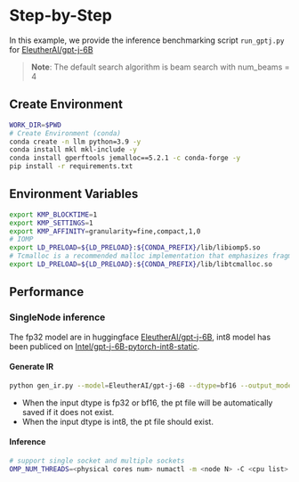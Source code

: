 Step-by-Step
=========

In this example, we provide the inference benchmarking script `run_gptj.py` for [EleutherAI/gpt-j-6B](https://huggingface.co/EleutherAI/gpt-j-6B)

>**Note**: The default search algorithm is beam search with num_beams = 4

## Create Environment
```bash
WORK_DIR=$PWD
# Create Environment (conda)
conda create -n llm python=3.9 -y
conda install mkl mkl-include -y
conda install gperftools jemalloc==5.2.1 -c conda-forge -y
pip install -r requirements.txt
```

## Environment Variables
```bash
export KMP_BLOCKTIME=1
export KMP_SETTINGS=1
export KMP_AFFINITY=granularity=fine,compact,1,0
# IOMP
export LD_PRELOAD=${LD_PRELOAD}:${CONDA_PREFIX}/lib/libiomp5.so
# Tcmalloc is a recommended malloc implementation that emphasizes fragmentation avoidance and scalable concurrency support.
export LD_PRELOAD=${LD_PRELOAD}:${CONDA_PREFIX}/lib/libtcmalloc.so
```
## Performance
### SingleNode inference
The fp32 model are in huggingface [EleutherAI/gpt-j-6B](https://huggingface.co/EleutherAI/gpt-j-6B), int8 model has been publiced on [Intel/gpt-j-6B-pytorch-int8-static](https://huggingface.co/Intel/gpt-j-6B-pytorch-int8-static).

#### Generate IR
```bash
python gen_ir.py --model=EleutherAI/gpt-j-6B --dtype=bf16 --output_model='./ir' --pt_file='new.pt' # dtype could be fp32/ int8/ bf16 
```
- When the input dtype is fp32 or bf16, the pt file will be automatically saved if it does not exist.
- When the input dtype is int8, the pt file should exist.

#### Inference 
```bash
# support single socket and multiple sockets
OMP_NUM_THREADS=<physical cores num> numactl -m <node N> -C <cpu list> python run_gptj.py --max-new-tokens 32 --ir_path <path to ir>
```
